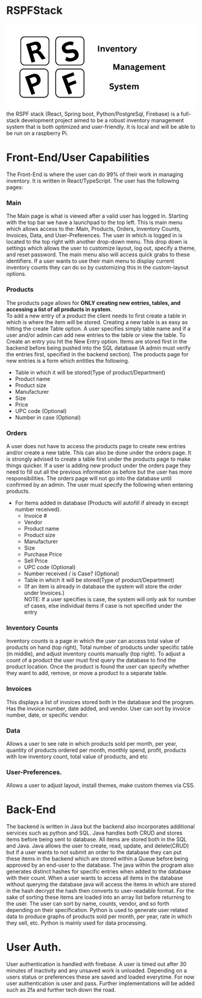 # RSPFStack

![Logo.png](Logo.png)
the RSPF stack (React, Spring boot, Python/PostgreSql, Firebase) is a full-stack development project aimed to be a 
robust inventory management system that is both optimized and user-friendly. It is local and will be able to be run on a raspberry Pi.

# Front-End/User Capabilities
The Front-End is where the user can do 99% of their work in managing inventory. It is written in React/TypeScript. 
The user has the following pages:
### Main
The Main page is what is viewed after a valid user has logged in. 
Starting with the top bar we have a launchpad to the top left. This is main menu which allows access to the: 
Main, Products, Orders, Inventory Counts, Invoices, Data, and User-Preferences. The user in which is logged in is located to the 
top right with another drop-down menu. This drop down is settings which allows the user to customize layout, log out,
specify a theme, and reset password. The main menu also will access quick grabs to these identifiers. If a user wants
to use their main menu to display current inventory counts they can do so by customizing this in the custom-layout options.

### Products
The products page allows for **ONLY creating new entries, tables, and accessing a list of all products in system**.  
To add a new entry of a product the client needs to first
create a table in which is where the item will be stored. Creating a new table is as easy as hitting the create Table option.
A user specifies simply table name and if a user and/or 
admin can add new entries to the table or view the table.
To Create an entry you hit the New Entry option.
Items are stored first in the backend before being pushed into the SQL database (A admin must verify the entries first,
specified in the backend section).
The products page for new entries is a form which entitles the following. 
- Table in which it will be stored(Type of product/Department)
- Product name
- Product size
- Manufacturer
- Size
- Price
- UPC code (Optional)
- Number in case (Optional)  

### Orders
A user does not have to access the products page to create new entries and/or create a new table. This can also be 
done under the orders page.
It is strongly advised to create a table first under the products page to make things quicker. If a user is adding 
new product under the orders page they need to fill out all the previous information as before but the user has more responsibilities.
The orders page will not go into the database until confirmed by an admin. The user must specify the following when entering products.
* For Items added in database (Products will autofill if already in except number received).
  - Invoice  #
  - Vendor
   - Product name  
   - Product size  
   - Manufacturer
   - Size  
   - Purchase Price  
   - Sell Price
   - UPC code (Optional)  
   - Number received / is Case? (Optional)  
   - Table in which it will be stored(Type of product/Department) 
   - (If an item is already in database the system will store the order under Invoices.)  
NOTE: 
If a user specifies is case, the system will only ask for number of cases, else individual items if case is not 
  specified under the entry
### Inventory Counts
Inventory counts is a page in which the user can access total value of products on hand (top right), 
Total number of products under specific table (in middle), and adjust inventory counts manually (top right). To adjust a count of 
a product the user must first query the database to find the product location. Once the product is found the user can 
specify whether they want to add, remove, or move a product to a separate table.
### Invoices 
This displays a list of invoices stored both in the database and the program. Has the invoice number, date added, and vendor.
User can sort by invoice number, date, or specific vendor. 
### Data 
Allows a user to see rate in which products sold per month, per year, quantity of products ordered per month, 
monthly spend, profit, products with low inventory count, total value of products, and etc

### User-Preferences.
Allows a user to adjust layout, install themes, make custom themes via CSS. 

# Back-End
The backend is written in Java but the backend also incorporates additional services such as python and SQL. 
Java handles both CRUD and stores items before being sent to database. All items are stored both in the SQL and Java.
Java allows the user to create, read, update, and delete(CRUD) but if a user wants to not submit an order to the database
they can put these items in the backend which are stored within a Queue before being approved by an end-user to the database.
The java within the program also generates distinct hashes for specific entries when added to the database with their count.
When a user wants to access all items in the database without querying the database java will access the items in which are stored in the hash
decrypt the hash then converts to user-readable format. For the sake of sorting these items are loaded into an array list before returning to the user.
The user can sort by name, counts, vendor, and so forth depending on their specification.
Python is used to generate user related data to produce graphs of products sold per month, per year, rate in which they sell, etc.
Python is mainly used for data processing.

# User Auth.
User authentication is handled with firebase. A user is timed out after 30 minutes of inactivity and any unsaved work is unloaded.
Depending on a users status or preferences these are saved and loaded everytime. For now user authentication is user and pass.
Further implementations will be added such as 2fa and further tech down the road.






